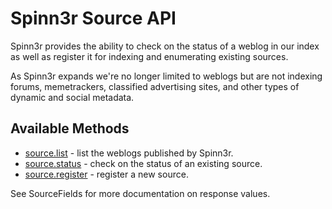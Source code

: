 # Spinn3r Source API #

Spinn3r provides the ability to check on the status of a weblog in our index as well as register it for indexing and enumerating existing sources.

As Spinn3r expands we're no longer limited to weblogs but are not indexing forums, memetrackers, classified advertising sites, and other types of dynamic and social metadata.

## Available Methods ##

  * [source.list](SourceListAPI.md) - list the weblogs published by Spinn3r.
  * [source.status](SourceStatusAPI.md) - check on the status of an existing source.
  * [source.register](SourceRegisterAPI.md) - register a new source.

See SourceFields for more documentation on response values.